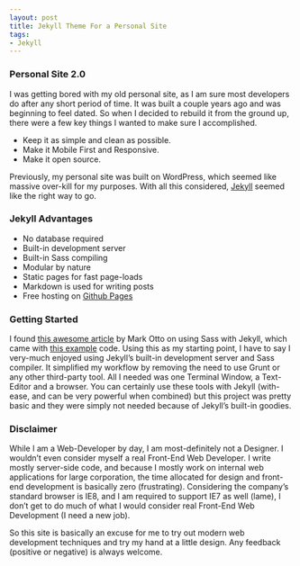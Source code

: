 ```yaml
---
layout: post
title: Jekyll Theme For a Personal Site
tags:
- Jekyll
---
```


### Personal Site 2.0

I was getting bored with my old personal site, as I am sure most developers do after any short period of time. It was built a couple years ago and was beginning to feel dated. So when I decided to rebuild it  from the ground up, there were a few key things I wanted to make sure I accomplished.

- Keep it as simple and clean as possible.
- Make it Mobile First and Responsive.
- Make it open source.

Previously, my personal site was built on WordPress, which seemed like massive over-kill for my purposes. With all this considered, [Jekyll](http://jekyllrb.com/) seemed like the right way to go. 

### Jekyll Advantages
- No database required
- Built-in development server
- Built-in Sass compiling
- Modular by nature
- Static pages for fast page-loads
- Markdown is used for writing posts
- Free hosting on [Github Pages](https://pages.github.com/)

### Getting Started 

I found [this awesome article]( http://markdotto.com/2014/09/25/sass-and-jekyll/) by Mark Otto on using Sass with Jekyll, which came with [this example](https://github.com/mdo/jekyll-example) code. Using this as my starting point, I have to say I very-much enjoyed using Jekyll’s built-in development server and Sass compiler. It simplified my workflow by removing the need to use Grunt or any other third-party tool. All I needed was one Terminal Window, a Text-Editor and a browser. You can certainly use these tools with Jekyll (with-ease, and can be very powerful when combined) but this project was pretty basic and they were simply not needed because of Jekyll’s built-in goodies.

### Disclaimer

While I am a Web-Developer by day, I am most-definitely not a Designer. I wouldn’t even consider myself a real Front-End Web Developer. I write mostly server-side code, and because I mostly work on internal web applications for large corporation, the time allocated for design and front-end development is basically zero (frustrating). Considering the company’s standard browser is IE8, and I am required to support IE7 as well (lame), I don’t get to do much of what I would consider real Front-End Web Development (I need a new job). 

So this site is basically an excuse for me to try out modern web development techniques and try my hand at a little design. Any feedback (positive or negative) is always welcome. 
